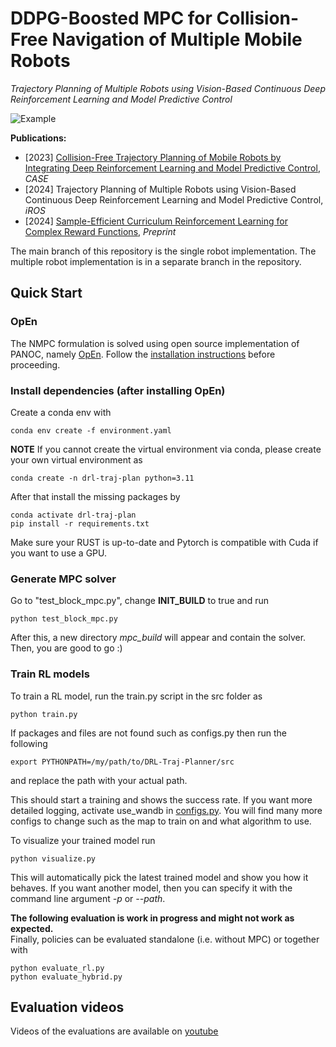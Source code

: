# DDPG-Boosted MPC for Collision-Free Navigation of Multiple Mobile Robots
*Trajectory Planning of Multiple Robots using Vision-Based Continuous Deep Reinforcement Learning and Model Predictive Control*

![Example](doc/cover.jpg "Example")


**Publications:**
- [2023] [Collision-Free Trajectory Planning of Mobile Robots by Integrating Deep Reinforcement Learning and Model Predictive Control](https://ieeexplore.ieee.org/abstract/document/10260515), *CASE*
- [2024] Trajectory Planning of Multiple Robots using Vision-Based Continuous Deep Reinforcement Learning and Model Predictive Control, *iROS*
- [2024] [Sample-Efficient Curriculum Reinforcement Learning for Complex Reward Functions](https://arxiv.org/abs/2410.16790), *Preprint*


The main branch of this repository is the single robot implementation. The multiple robot implementation is in a separate branch in the repository.

## Quick Start
### OpEn
The NMPC formulation is solved using open source implementation of PANOC, namely [OpEn](https://alphaville.github.io/optimization-engine/). Follow the [installation instructions](https://alphaville.github.io/optimization-engine/docs/installation) before proceeding. 

### Install dependencies (after installing OpEn)

Create a conda env with
```
conda env create -f environment.yaml
```
**NOTE** If you cannot create the virtual environment via conda, please create your own virtual environment as
```
conda create -n drl-traj-plan python=3.11
```
After that install the missing packages by
```
conda activate drl-traj-plan
pip install -r requirements.txt
```
Make sure your RUST is up-to-date and Pytorch is compatible with Cuda if you want to use a GPU. 

### Generate MPC solver
Go to "test_block_mpc.py", change **INIT_BUILD** to true and run
```
python test_block_mpc.py
```
After this, a new directory *mpc_build* will appear and contain the solver. Then, you are good to go :)

### Train RL models
To train a RL model, run the train.py script in the src folder as
```
python train.py
```
If packages and files are not found such as configs.py then run the following
```
export PYTHONPATH=/my/path/to/DRL-Traj-Planner/src
```
and replace the path with your actual path.

This should start a training and shows the success rate. If you want more detailed logging, activate use_wandb in [configs.py](./src/configs.py). You will find many more configs to change such as the map to train on and what algorithm to use.

To visualize your trained model run
```
python visualize.py
```
This will automatically pick the latest trained model and show you how it behaves. If you want another model, then you can specify it with the command line argument *-p* or *--path*.

**The following evaluation is work in progress and might not work as expected.**  
Finally, policies can be evaluated standalone (i.e. without MPC) or together with 
```
python evaluate_rl.py
python evaluate_hybrid.py
```

## Evaluation videos
Videos of the evaluations are available on [youtube](https://www.youtube.com/watch?v=A2TAuWXqH2k&list=PLPOBQOuy0QPRkYZ1olWVMvoB_gpyaQp5T)
